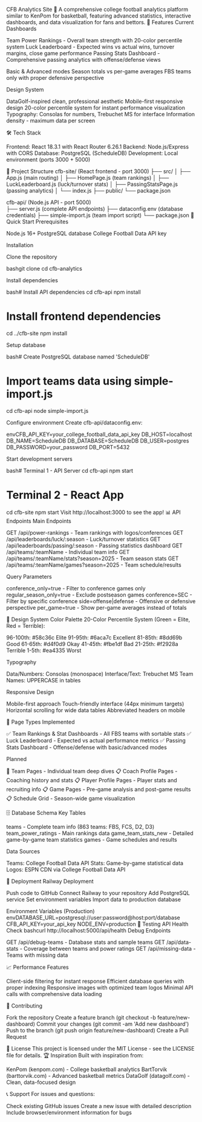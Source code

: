 CFB Analytics Site 🏈
A comprehensive college football analytics platform similar to KenPom for basketball, featuring advanced statistics, interactive dashboards, and data visualization for fans and bettors.
🌟 Features
Current Dashboards

Team Power Rankings - Overall team strength with 20-color percentile system
Luck Leaderboard - Expected wins vs actual wins, turnover margins, close game performance
Passing Stats Dashboard - Comprehensive passing analytics with offense/defense views

Basic & Advanced modes
Season totals vs per-game averages
FBS teams only with proper defensive perspective 



Design System

DataGolf-inspired clean, professional aesthetic
Mobile-first responsive design
20-color percentile system for instant performance visualization
Typography: Consolas for numbers, Trebuchet MS for interface
Information density - maximum data per screen

🛠️ Tech Stack

Frontend: React 18.3.1 with React Router 6.26.1
Backend: Node.js/Express with CORS
Database: PostgreSQL (ScheduleDB)
Development: Local environment (ports 3000 + 5000)

📁 Project Structure
cfb-site/ (React frontend - port 3000)
├── src/
│   ├── App.js (main routing)
│   ├── HomePage.js (team rankings)
│   ├── LuckLeaderboard.js (luck/turnover stats)
│   ├── PassingStatsPage.js (passing analytics)
│   └── index.js
├── public/
└── package.json

cfb-api/ (Node.js API - port 5000)  
├── server.js (complete API endpoints)
├── dataconfig.env (database credentials)
├── simple-import.js (team import script)
└── package.json
🚀 Quick Start
Prerequisites

Node.js 16+
PostgreSQL database
College Football Data API key

Installation

Clone the repository

bashgit clone <your-repo-url>
cd cfb-analytics

Install dependencies

bash# Install API dependencies
cd cfb-api
npm install

# Install frontend dependencies
cd ../cfb-site
npm install

Setup database

bash# Create PostgreSQL database named 'ScheduleDB'
# Import teams data using simple-import.js
cd cfb-api
node simple-import.js

Configure environment
Create cfb-api/dataconfig.env:

envCFB_API_KEY=your_college_football_data_api_key
DB_HOST=localhost
DB_NAME=ScheduleDB
DB_DATABASE=ScheduleDB
DB_USER=postgres
DB_PASSWORD=your_password
DB_PORT=5432

Start development servers

bash# Terminal 1 - API Server
cd cfb-api
npm start

# Terminal 2 - React App  
cd cfb-site
npm start
Visit http://localhost:3000 to see the app!
📊 API Endpoints
Main Endpoints

GET /api/power-rankings - Team rankings with logos/conferences
GET /api/leaderboards/luck/:season - Luck/turnover statistics
GET /api/leaderboards/passing/:season - Passing statistics dashboard
GET /api/teams/:teamName - Individual team info
GET /api/teams/:teamName/stats?season=2025 - Team season stats
GET /api/teams/:teamName/games?season=2025 - Team schedule/results

Query Parameters

conference_only=true - Filter to conference games only
regular_season_only=true - Exclude postseason games
conference=SEC - Filter by specific conference
side=offense|defense - Offensive or defensive perspective
per_game=true - Show per-game averages instead of totals

🎨 Design System
Color Palette
20-Color Percentile System (Green = Elite, Red = Terrible):

96-100th: #58c36c Elite
91-95th: #6aca7c Excellent
81-85th: #8dd69b Good
61-65th: #d4f0d9 Okay
41-45th: #fbe1df Bad
21-25th: #f2928a Terrible
1-5th: #ea4335 Worst

Typography

Data/Numbers: Consolas (monospace)
Interface/Text: Trebuchet MS
Team Names: UPPERCASE in tables

Responsive Design

Mobile-first approach
Touch-friendly interface (44px minimum targets)
Horizontal scrolling for wide data tables
Abbreviated headers on mobile

📱 Page Types
Implemented

✅ Team Rankings & Stat Dashboards - All FBS teams with sortable stats
✅ Luck Leaderboard - Expected vs actual performance metrics
✅ Passing Stats Dashboard - Offense/defense with basic/advanced modes

Planned

🔄 Team Pages - Individual team deep dives
📋 Coach Profile Pages - Coaching history and stats
📋 Player Profile Pages - Player stats and recruiting info
📋 Game Pages - Pre-game analysis and post-game results
📋 Schedule Grid - Season-wide game visualization

🗄️ Database Schema
Key Tables

teams - Complete team info (863 teams: FBS, FCS, D2, D3)
team_power_ratings - Main rankings data
game_team_stats_new - Detailed game-by-game team statistics
games - Game schedules and results

Data Sources

Teams: College Football Data API
Stats: Game-by-game statistical data
Logos: ESPN CDN via College Football Data API

🚀 Deployment
Railway Deployment

Push code to GitHub
Connect Railway to your repository
Add PostgreSQL service
Set environment variables
Import data to production database

Environment Variables (Production)
envDATABASE_URL=postgresql://user:password@host:port/database
CFB_API_KEY=your_api_key
NODE_ENV=production
🧪 Testing
API Health Check
bashcurl http://localhost:5000/api/health
Debug Endpoints

GET /api/debug-teams - Database stats and sample teams
GET /api/data-stats - Coverage between teams and power ratings
GET /api/missing-data - Teams with missing data

📈 Performance Features

Client-side filtering for instant response
Efficient database queries with proper indexing
Responsive images with optimized team logos
Minimal API calls with comprehensive data loading

🤝 Contributing

Fork the repository
Create a feature branch (git checkout -b feature/new-dashboard)
Commit your changes (git commit -am 'Add new dashboard')
Push to the branch (git push origin feature/new-dashboard)
Create a Pull Request

📄 License
This project is licensed under the MIT License - see the LICENSE file for details.
🏆 Inspiration
Built with inspiration from:

KenPom (kenpom.com) - College basketball analytics
BartTorvik (barttorvik.com) - Advanced basketball metrics
DataGolf (datagolf.com) - Clean, data-focused design

📞 Support
For issues and questions:

Check existing GitHub issues
Create a new issue with detailed description
Include browser/environment information for bugs
